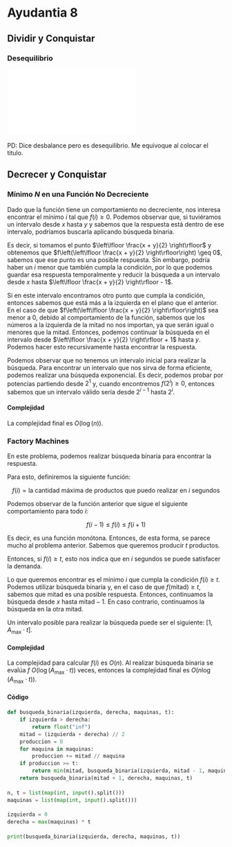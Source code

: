 # Ayudantia 8

## Dividir y Conquistar

### Desequilibrio

![Explicación aquí](Desbalance.pdf)

PD: Dice desbalance pero es desequilibrio. Me equivoque al colocar el titulo.

## Decrecer y Conquistar

### Mínimo $N$ en una Función No Decreciente

Dado que la función tiene un comportamiento no decreciente, nos interesa encontrar el mínimo $i$ tal que $f(i) \geq 0$. Podemos observar que, si tuviéramos un intervalo desde $x$ hasta $y$ y sabemos que la respuesta está dentro de ese intervalo, podríamos buscarla aplicando búsqueda binaria. 

Es decir, si tomamos el punto $\left\lfloor \frac{x + y}{2} \right\rfloor$ y obtenemos que $f\left(\left\lfloor \frac{x + y}{2} \right\rfloor\right) \geq 0$, sabemos que ese punto es una posible respuesta. Sin embargo, podría haber un $i$ menor que también cumpla la condición, por lo que podemos guardar esa respuesta temporalmente y reducir la búsqueda a un intervalo desde $x$ hasta $\left\lfloor \frac{x + y}{2} \right\rfloor - 1$. 

Si en este intervalo encontramos otro punto que cumpla la condición, entonces sabemos que está más a la izquierda en el plano que el anterior. En el caso de que $f\left(\left\lfloor \frac{x + y}{2} \right\rfloor\right)$ sea menor a 0, debido al comportamiento de la función, sabemos que los números a la izquierda de la mitad no nos importan, ya que serán igual o menores que la mitad. Entonces, podemos continuar la búsqueda en el intervalo desde $\left\lfloor \frac{x + y}{2} \right\rfloor + 1$ hasta $y$. Podemos hacer esto recursivamente hasta encontrar la respuesta.

Podemos observar que no tenemos un intervalo inicial para realizar la búsqueda. Para encontrar un intervalo que nos sirva de forma eficiente, podemos realizar una búsqueda exponencial. Es decir, podemos probar por potencias partiendo desde $2^1$ y, cuando encontremos $f(2^i) \geq 0$, entonces sabemos que un intervalo válido sería desde $2^{i-1}$ hasta $2^i$.

#### Complejidad

La complejidad final es $O(\log(n))$.

### Factory Machines

En este problema, podemos realizar búsqueda binaria para encontrar la respuesta.

Para esto, definiremos la siguiente función:

$$ 
f(i) = \text{la cantidad máxima de productos que puedo realizar en } i \text{ segundos} 
$$

Podemos observar de la función anterior que sigue el siguiente comportamiento para todo $i$:

$$ 
f(i - 1) \leq f(i) \leq f(i + 1) 
$$

Es decir, es una función monótona. Entonces, de esta forma, se parece mucho al problema anterior. Sabemos que queremos producir $t$ productos.

Entonces, si $f(i) \geq t$, esto nos indica que en $i$ segundos se puede satisfacer la demanda.

Lo que queremos encontrar es el mínimo $i$ que cumpla la condición $f(i) \geq t$. Podemos utilizar búsqueda binaria y, en el caso de que $f(\text{mitad}) \geq t$, sabemos que mitad es una posible respuesta. Entonces, continuamos la búsqueda desde $x$ hasta $\text{mitad} - 1$. En caso contrario, continuamos la búsqueda en la otra mitad.

Un intervalo posible para realizar la búsqueda puede ser el siguiente: $[1, A_{\text{max}} \cdot t]$.

#### Complejidad

La complejidad para calcular $f(i)$ es $O(n)$. Al realizar búsqueda binaria se evalúa $f$ $O(\log(A_{\text{max}} \cdot t))$ veces, entonces la complejidad final es $O(n \log(A_{\text{max}} \cdot t))$.

#### Código


```python
def busqueda_binaria(izquierda, derecha, maquinas, t):
    if izquierda > derecha:
        return float("inf")
    mitad = (izquierda + derecha) // 2
    produccion = 0
    for maquina in maquinas:
        produccion += mitad // maquina
    if produccion >= t:
        return min(mitad, busqueda_binaria(izquierda, mitad - 1, maquinas, t))
    return busqueda_binaria(mitad + 1, derecha, maquinas, t)
 
n, t = list(map(int, input().split()))
maquinas = list(map(int, input().split()))
 
izquierda = 0
derecha = max(maquinas) * t
 
print(busqueda_binaria(izquierda, derecha, maquinas, t))
```
